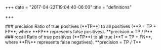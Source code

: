 +++
date = "2017-04-22T19:04:40-06:00"
title = "definitions"

+++

<a class="definition" name="precision">
### precision
</a>
Ratio of true positives (**TP**) to all positives (**P = TP + FP**, where **FP** represents false positives).  
**precision = TP / P**

<a class="definition" name="recall">
### recall
</a>
Ratio of true positives (**TP**) to all true (**T = TP + FN**, where **FN** represents false negatives).  
**precision = TP / T**
